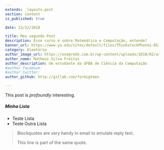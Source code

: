 ```yaml
---
extends: _layouts.post
section: content
is_published: true

date: 12/12/2018

title: Meu segundo Post
description: Esse curso é sobre Matemática e Computação, entende?
banner_url: https://www.yu.edu/sites/default/files/ThinkstockPhotos-853673106.jpg
category: Aleatório
author_image_url: https://osegredo.com.br/wp-content/uploads/2018/02/as-pessoas-de-cora%C3%A7%C3%B5es-de-ouro-830x450.jpg
author_name: Matheus Silva Freitas
author_description: Um estudante da UFBA de Ciência da Computação
#author_facebook:
#author_twitter:
author_github: http://gitlab.com/formigteen

---
```


This post is *profoundly* interesting.

##### Minha Lista
* Teste Lista
* Teste Outra Lista

> Blockquotes are very handy in email to emulate reply text.
>
> This line is part of the same quote.
